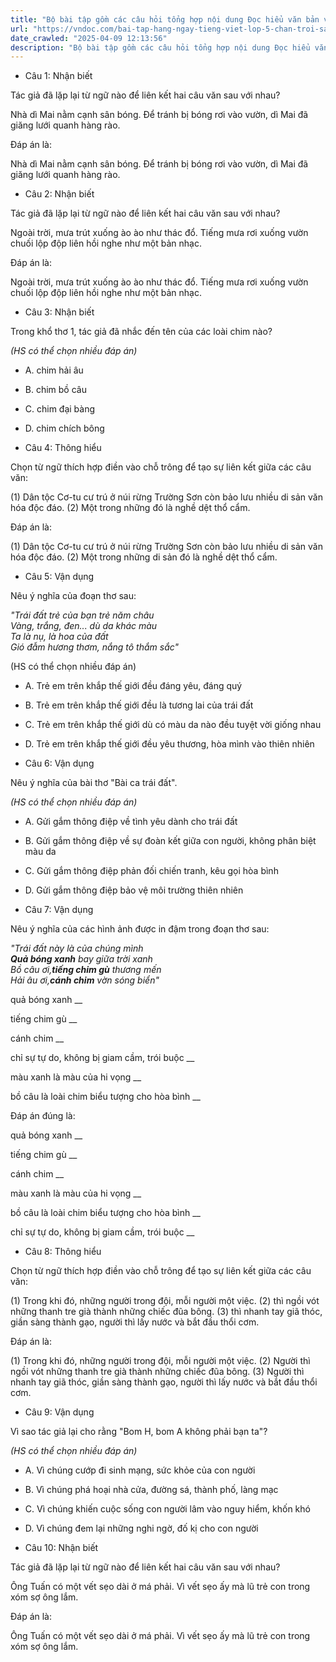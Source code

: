 ```yaml
---
title: "Bộ bài tập gồm các câu hỏi tổng hợp nội dung Đọc hiểu văn bản và Luyện từ và câu được học ở Tuần 29 trong chương trình Tiếng Việt lớp 5 Tập 2 Chân trời sáng tạo."
url: "https://vndoc.com/bai-tap-hang-ngay-tieng-viet-lop-5-chan-troi-sang-tao-tuan-29-thu-3-337846"
date_crawled: "2025-04-09 12:13:56"
description: "Bộ bài tập gồm các câu hỏi tổng hợp nội dung Đọc hiểu văn bản và Luyện từ và câu được học ở Tuần 29 trong chương trình Tiếng Việt lớp 5 Tập 2 Chân trời sáng tạo."
---
```


* Câu 1:  Nhận biết

Tác giả đã lặp lại từ ngữ nào để liên kết hai câu văn sau với nhau?

Nhà dì Mai nằm cạnh sân bóng. Để tránh bị bóng rơi vào vườn, dì Mai đã giăng lưới quanh hàng rào.

Đáp án là:

Nhà dì Mai nằm cạnh sân bóng. Để tránh bị bóng rơi vào vườn, dì Mai đã giăng lưới quanh hàng rào.

* Câu 2:  Nhận biết

Tác giả đã lặp lại từ ngữ nào để liên kết hai câu văn sau với nhau?

Ngoài trời, mưa trút xuống ào ào như thác đổ. Tiếng mưa rơi xuống vườn chuối lộp độp liên hồi nghe như một bản nhạc.

Đáp án là:

Ngoài trời, mưa trút xuống ào ào như thác đổ. Tiếng mưa rơi xuống vườn chuối lộp độp liên hồi nghe như một bản nhạc.

* Câu 3:  Nhận biết

Trong khổ thơ 1, tác giả đã nhắc đến tên của các loài chim nào?

_(HS có thể chọn nhiều đáp án)_

  * A. chim hải âu 
  * B. chim bồ câu 
  * C. chim đại bàng 
  * D. chim chích bông 



* Câu 4:  Thông hiểu

Chọn từ ngữ thích hợp điền vào chỗ trông để tạo sự liên kết giữa các câu văn:

(1) Dân tộc Cơ-tu cư trú ở núi rừng Trường Sơn còn bảo lưu nhiều di sản văn hóa độc đáo. (2) Một trong những  đó là nghề dệt thổ cẩm.

Đáp án là:

(1) Dân tộc Cơ-tu cư trú ở núi rừng Trường Sơn còn bảo lưu nhiều di sản văn hóa độc đáo. (2) Một trong những di sản đó là nghề dệt thổ cẩm.

* Câu 5:  Vận dụng

Nêu ý nghĩa của đoạn thơ sau:

_"Trái đất trẻ của bạn trẻ năm châu_  
 _Vàng, trắng, đen... dù da khác màu_  
 _Ta là nụ, là hoa của đất_  
 _Gió đẫm hương thơm, nắng tô thắm sắc"_

(HS có thể chọn nhiều đáp án)

  * A. Trẻ em trên khắp thế giới đều đáng yêu, đáng quý 
  * B. Trẻ em trên khắp thế giới đều là tương lai của trái đất 
  * C. Trẻ em trên khắp thế giới dù có màu da nào đều tuyệt vời giống nhau 
  * D. Trẻ em trên khắp thế giới đều yêu thương, hòa mình vào thiên nhiên 



* Câu 6:  Vận dụng

Nêu ý nghĩa của bài thơ "Bài ca trái đất".

_(HS có thể chọn nhiều đáp án)_

  * A. Gửi gắm thông điệp về tình yêu dành cho trái đất 
  * B. Gửi gắm thông điệp về sự đoàn kết giữa con người, không phân biệt màu da 
  * C. Gửi gắm thông điệp phản đối chiến tranh, kêu gọi hòa bình 
  * D. Gửi gắm thông điệp bảo vệ môi trường thiên nhiên 



* Câu 7:  Vận dụng

Nêu ý nghĩa của các hình ảnh được in đậm trong đoạn thơ sau:

_"Trái đất này là của chúng mình_  
 _**Quả bóng xanh** bay giữa trời xanh_  
 _Bồ câu ơi,**tiếng chim gù** thương mến_  
 _Hải âu ơi,**cánh chim** vờn sóng biển"_

quả bóng xanh  __

tiếng chim gù __

cánh chim __

chỉ sự tự do, không bị giam cầm, trói buộc __

màu xanh là màu của hi vọng __

bồ câu là loài chim biểu tượng cho hòa bình __

Đáp án đúng là:

quả bóng xanh __

tiếng chim gù __

cánh chim __

màu xanh là màu của hi vọng __

bồ câu là loài chim biểu tượng cho hòa bình __

chỉ sự tự do, không bị giam cầm, trói buộc __

* Câu 8: Thông hiểu

Chọn từ ngữ thích hợp điền vào chỗ trông để tạo sự liên kết giữa các câu văn:

(1) Trong khi đó, những người trong đội, mỗi người một việc. (2)  thì ngồi vót những thanh tre già thành những chiếc đũa bông. (3)  thì nhanh tay giã thóc, giần sàng thành gạo, người thì lấy nước và bắt đầu thổi cơm.

Đáp án là:

(1) Trong khi đó, những người trong đội, mỗi người một việc. (2) Người thì ngồi vót những thanh tre già thành những chiếc đũa bông. (3) Người thì nhanh tay giã thóc, giần sàng thành gạo, người thì lấy nước và bắt đầu thổi cơm.

* Câu 9:  Vận dụng

Vì sao tác giả lại cho rằng "Bom H, bom A không phải bạn ta"?

_(HS có thể chọn nhiều đáp án)_

  * A. Vì chúng cướp đi sinh mạng, sức khỏe của con người 
  * B. Vì chúng phá hoại nhà cửa, đường sá, thành phố, làng mạc 
  * C. Vì chúng khiến cuộc sống con người lâm vào nguy hiểm, khốn khó 
  * D. Vì chúng đem lại những nghi ngờ, đố kị cho con người 



* Câu 10:  Nhận biết

Tác giả đã lặp lại từ ngữ nào để liên kết hai câu văn sau với nhau?

Ông Tuấn có một vết sẹo dài ở má phải. Vì vết sẹo ấy mà lũ trẻ con trong xóm sợ ông lắm.

Đáp án là:

Ông Tuấn có một vết sẹo dài ở má phải. Vì vết sẹo ấy mà lũ trẻ con trong xóm sợ ông lắm.

